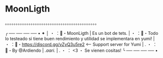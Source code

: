 # MoonLigth

｡｡｡｡｡｡｡｡｡｡｡｡｡｡｡｡｡｡｡｡｡｡｡｡｡｡｡｡｡｡｡｡｡｡｡｡｡｡｡｡｡｡｡

╭ ── ── ── ── • ✦
│  ・ ⁠：🎁・MoonLigth | Es un bot de tets.
 |   ・ ⁠：🎀・Todo lo testeado si tiene buen rendimiento y utilidad se implementara en yumi! 
 |   ・ ⁠：📜・https://discord.gg/vZyQ3u5re2 <-- Support server for Yumi
 | . ・ ⁠：📝・By @Ardiendo | _.aari._
 | . ・ ： <3 ・ Se vienen cositas!
 ╰ ── ── ── ── •